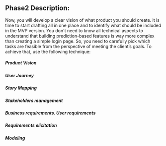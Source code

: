 ## Phase2 Description:
Now, you will develop a clear vision of what product you should create. it is time to start drafting all in one place and to identify what should be included in the MVP version.
You don't need to know all technical aspects to understand that building prediction-based features is way more complex than creating a simple login page. So, you need to carefully pick which tasks are feasible from the perspective of meeting the client’s goals. To achieve that, use the following technique:
##### Product Vision
##### User Journey
##### Story Mapping
##### Stakeholders management
##### Business requirements. User requirements
##### Requirements elicitation
##### Modeling

